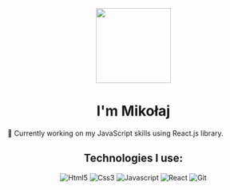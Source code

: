 
<center><img src="https://c.tenor.com/Bks2Si272y4AAAAd/obi-wan-kenobi-hello-there.gif" width="150px"></center>

<h1 align="center">I'm Mikołaj</h1>

 🔭 Currently working on my JavaScript skills using React.js library.

<h2 align="center">Technologies I use:</h2>
<p align="center">
  <img alt="Html5" src="https://img.shields.io/badge/-HTML5-E34F26?style=flat-square&logo=html5&logoColor=white" />
  <img alt="Css3" src="https://img.shields.io/badge/-CSS3-1572B6?style=flat-square&logo=css3&logoColor=white"/>
  <img alt="Javascript" src="https://img.shields.io/badge/-Javascript-ECD53E?style=flat-square&logo=Javascript&logoColor=white" />
  <img alt="React" src="https://img.shields.io/badge/-React-61DBFB?style=flat-square&logo=React&logoColor=white" />
  <img alt="Git" src="https://img.shields.io/badge/-Git-F05032?style=flat-square&logo=git&logoColor=white" />
</p>
